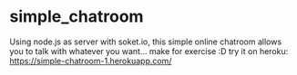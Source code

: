 # simple_chatroom
Using node.js as server with soket.io, this simple online chatroom allows you to talk with whatever you want... make for exercise :D
try it on heroku: https://simple-chatroom-1.herokuapp.com/
